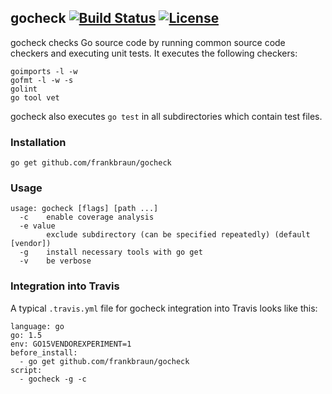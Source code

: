 ## gocheck [![Build Status](https://img.shields.io/travis/frankbraun/gocheck.svg?style=flat-square)](https://travis-ci.org/frankbraun/gocheck) [![License](https://img.shields.io/badge/license-ISC-brightgreen.svg?style=flat-square)](https://github.com/frankbraun/gocheck/blob/master/LICENSE)

gocheck checks Go source code by running common source code checkers and
executing unit tests. It executes the following checkers:

```
goimports -l -w
gofmt -l -w -s
golint
go tool vet
```

gocheck also executes `go test` in all subdirectories which contain test files.


### Installation

```
go get github.com/frankbraun/gocheck
```


### Usage

```
usage: gocheck [flags] [path ...]
  -c    enable coverage analysis
  -e value
        exclude subdirectory (can be specified repeatedly) (default [vendor])
  -g    install necessary tools with go get
  -v    be verbose
```


### Integration into Travis

A typical `.travis.yml` file for gocheck integration into Travis looks like this:

```
language: go
go: 1.5
env: GO15VENDOREXPERIMENT=1
before_install:
  - go get github.com/frankbraun/gocheck
script:
  - gocheck -g -c
```
